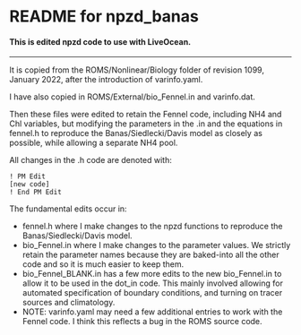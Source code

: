 # README for npzd_banas

#### This is edited npzd code to use with LiveOcean.

---

It is copied from the ROMS/Nonlinear/Biology folder of revision 1099, January 2022, after the introduction of varinfo.yaml.

I have also copied in ROMS/External/bio_Fennel.in and varinfo.dat.


Then these files were edited to retain the Fennel code, including NH4 and Chl variables, but modifying the parameters in the .in and the equations in fennel.h to reproduce the Banas/Siedlecki/Davis model as closely as possible, while allowing a separate NH4 pool.

All changes in the .h code are denoted with:
```
! PM Edit
[new code]
! End PM Edit
```

The fundamental edits occur in:
- fennel.h where I make changes to the npzd functions to reproduce the Banas/Siedlecki/Davis model.
- bio_Fennel.in where I make changes to the parameter values.  We strictly retain the parameter names because they are baked-into all the other code and so it is much easier to keep them.
- bio_Fennel_BLANK.in has a few more edits to the new bio_Fennel.in to allow it to be used in the dot_in code.  This mainly involved allowing for automated specification of boundary conditions, and turning on tracer sources and climatology.
- NOTE: varinfo.yaml may need a few additional entries to work with the Fennel code.  I think this reflects a bug in the ROMS source code.
